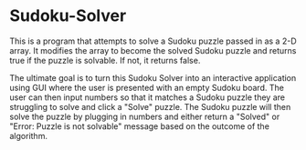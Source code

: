 # Sudoku-Solver
This is a program that attempts to solve a Sudoku puzzle passed in as a 2-D array. It modifies the array to become the solved Sudoku puzzle and returns true if the puzzle is solvable. If not, it returns false.

The ultimate goal is to turn this Sudoku Solver into an interactive application using GUI where the user is presented with an empty Sudoku board. The user can then input numbers so that it matches a Sudoku puzzle they are struggling to solve and click a "Solve" puzzle. The Sudoku puzzle will then solve the puzzle by plugging in numbers and either return a "Solved" or "Error: Puzzle is not solvable" message based on the outcome of the algorithm.
